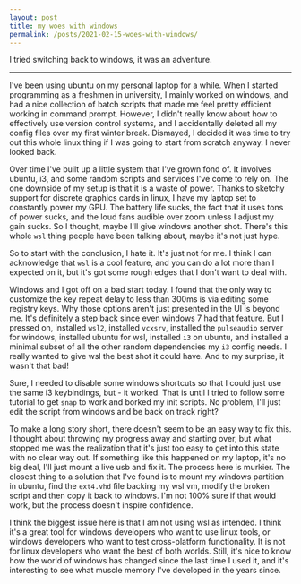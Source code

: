 ```yaml
---
layout: post
title: my woes with windows
permalink: /posts/2021-02-15-woes-with-windows/
---
```


I tried switching back to windows, it was an adventure.

---

I've been using ubuntu on my personal laptop for a while. When I started
programming as a freshmen in university, I mainly worked on windows, and had a
nice collection of batch scripts that made me feel pretty efficient working in
command prompt.  However, I didn't really know about how to effectively use
version control systems, and I accidentally deleted all my config files over my
first winter break. Dismayed, I decided it was time to try out this whole linux
thing if I was going to start from scratch anyway. I never looked back.


Over time I've built up a little system that I've grown fond of. It involves
ubuntu, i3, and some random scripts and services I've come to rely on. The one
downside of my setup is that it is a waste of power. Thanks to sketchy support
for discrete graphics cards in linux, I have my laptop set to constantly power
my GPU. The battery life sucks, the fact that it uses tons of power sucks, and
the loud fans audible over zoom unless I adjust my gain sucks. So I thought,
maybe I'll give windows another shot. There's this whole `wsl` thing people have
been talking about, maybe it's not just hype.

So to start with the conclusion, I hate it. It's just not for me. I think I can
acknowledge that `wsl` is a cool feature, and you can do a lot more than I
expected on it, but it's got some rough edges that I don't want to deal with.

Windows and I got off on a bad start today. I found that the only way to
customize the key repeat delay to less than 300ms is via editing some registry
keys. Why those options aren't just presented in the UI is beyond me. It's
definitely a step back since even windows 7 had that feature. But I pressed on,
installed `wsl2`, installed `vcxsrv`, installed the `pulseaudio` server for
windows, installed ubuntu for wsl, installed `i3` on ubuntu, and installed a
minimal subset of all the other random dependencies my `i3` config needs. I
really wanted to give wsl the best shot it could have. And to my surprise, it
wasn't that bad!

Sure, I needed to disable some windows shortcuts so that I could just use the
same i3 keybindings, but - it worked. That is until I tried to follow some
tutorial to get `snap` to work and borked my init scripts. No problem, I'll just
edit the script from windows and be back on track right? 

To make a long story short, there doesn't seem to be an easy way to fix this. I
thought about throwing my progress away and starting over, but what stopped me
was the realization that it's just too easy to get into this state with no clear
way out. If something like this happened on my laptop, it's no big deal, I'll
just mount a live usb and fix it. The process here is murkier. The closest thing
to a solution that I've found is to mount my windows partition in ubuntu, find
the `ext4.vhd` file backing my wsl vm, modify the broken script and then copy it
back to windows. I'm not 100% sure if that would work, but the process doesn't
inspire confidence.

I think the biggest issue here is that I am not using wsl as intended. I think
it's a great tool for windows developers who want to use linux tools, or windows
developers who want to test cross-platform functionality. It is not for linux
developers who want the best of both worlds. Still, it's nice to know how the
world of windows has changed since the last time I used it, and it's interesting
to see what muscle memory I've developed in the years since.
